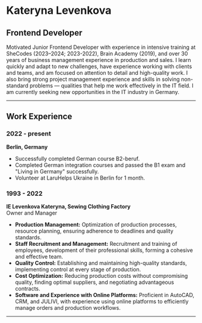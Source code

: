 # Kateryna Levenkova

## Frontend Developer

Motivated Junior Frontend Developer with experience in intensive training at SheCodes (2023–2024; 2023-2022), Brain Academy (2019), and over 30 years of business management experience in production and sales. I learn quickly and adapt to new challenges, have experience working with clients and teams, and am focused on attention to detail and high-quality work. I also bring strong project management experience and skills in solving non-standard problems — qualities that help me work effectively in the IT field. I am currently seeking new opportunities in the IT industry in Germany.

---

## Work Experience

### 2022 - present  
**Berlin, Germany**

- Successfully completed German course B2-beruf.
- Completed German integration courses and passed the B1 exam and "Living in Germany" successfully.
- Volunteer at LaruHelps Ukraine in Berlin for 1 month.

### 1993 - 2022  
**IE Levenkova Kateryna, Sewing Clothing Factory**  
Owner and Manager

- **Production Management:** Optimization of production processes, resource planning, ensuring adherence to deadlines and quality standards.
- **Staff Recruitment and Management:** Recruitment and training of employees, development of their professional skills, forming a cohesive and effective team.
- **Quality Control:** Establishing and maintaining high-quality standards, implementing control at every stage of production.
- **Cost Optimization:** Reducing production costs without compromising quality, finding optimal suppliers, and negotiating advantageous contracts.
- **Software and Experience with Online Platforms:** Proficient in AutoCAD, CRM, and JULIVI, with experience using online platforms to efficiently manage orders and production workflows.

---
